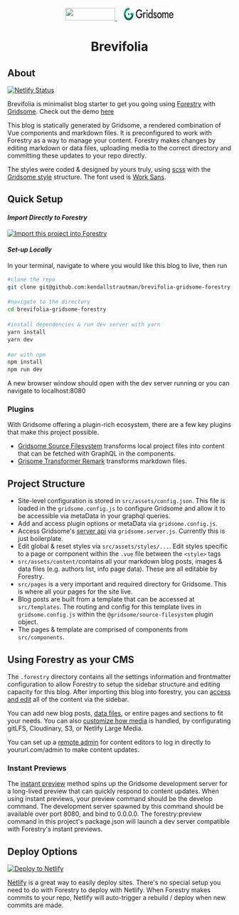 <p align="center">
  <a style="padding-right: 16px;" href="https://forestry.io">
    <img src="https://app.forestry.io/assets/forestry-logotype-pos-c71a6bd237d9199d0457ba2811553997ff5bab0d2cd0e740686ab26c00d9c240.svg" width="112" height="28">
  </a>
  <a href="https://gridsome.org/">
    <img src="/static/gridsome-logo.svg" width="112" height="28">
  </a>
</p>
<h1 align="center">
  Brevifolia
</h1>

## About

[![Netlify Status](https://api.netlify.com/api/v1/badges/314f6fb1-b4a6-484a-ad3d-c26663a63bca/deploy-status)](https://app.netlify.com/sites/brevifolia-gridsome-forestry/deploys)

Brevifolia is minimalist blog starter to get you going using [Forestry](https://forestry.io/) with [Gridsome](https://gridsome.org). Check out the demo [here](https://brevifolia-gridsome-forestry.netlify.com/)

This blog is statically generated by Gridsome, a rendered combination of Vue components and markdown files. It is preconfigured to work with Forestry as a way to manage your content. Forestry makes changes by editing markdown or data files, uploading media to the correct directory and committing these updates to your repo directly.

The styles were coded & designed by yours truly, using [scss](https://sass-lang.com/) with the [Gridsome style](https://gridsome.org/docs/assets-css) structure. The font used is [Work Sans](https://fonts.google.com/specimen/Work+Sans). 

##  Quick Setup

#### *Import Directly to Forestry*

<a href="https://app.forestry.io/quick-start?repo=kendallstrautman/brevifolia-gridsome-forestry&engine=other">
    <img alt="Import this project into Forestry" src="https://assets.forestry.io/import-to-forestryK.svg" />
</a>

#### *Set-up Locally*
In your terminal, navigate to where you would like this blog to live, then run 
```bash
#clone the repo
git clone git@github.com:kendallstrautman/brevifolia-gridsome-forestry.git

#navigate to the directory
cd brevifolia-gridsome-forestry

#install dependencies & run dev server with yarn 
yarn install
yarn dev

#or with npm 
npm install
npm run dev
```
A new browser window should open with the dev server running or you can navigate to localhost:8080 

### Plugins

With Gridsome offering a plugin-rich ecosystem, there are a few key plugins that make this project possible. 

- [Gridsome Source Filesystem](https://gridsome.org/plugins/@gridsome/source-filesystem) transforms local project files into content that can be fetched with GraphQL in the components.
- [Grisome Transformer Remark](https://gridsome.org/plugins/@gridsome/transformer-remark) transforms markdown files.

## Project Structure 

- Site-level configuration is stored in `src/assets/config.json`. This file is loaded in the `gridsome.config.js` to configure Gridsome and allow it to be accessible via metaData in your graphql queries.
- Add and access plugin options or metaData via `gridsome.config.js`.
- Access Gridsome's [server api](https://gridsome.org/docs/server-api) via `gridsome.server.js`. Currently this is just boilerplate. 
- Edit global & reset styles via `src/assets/styles/...`. Edit styles specific to a page or component within the `.vue` file between the `<style>` tags
- `src/assets/content/`contains all your markdown blog posts, images & data files (e.g. authors list, info page data). These are all editable by Forestry. 
- `src/pages` is a very important and required directory for Gridsome. This is where all your pages for the site live. 
- Blog posts are built from a template that can be accessed at `src/templates`. The routing and config for this template lives in `gridsome.config.js` within the `@gridsome/source-filesystem` plugin object.
- The pages & template are comprised of components from `src/components`.

## Using Forestry as your CMS

The `.forestry` directory contains all the settings information and frontmatter configuration to allow Forestry to setup the sidebar structure and editing capacity for this blog. After importing this blog into forestry, you can [access and edit](https://forestry.io/docs/editing/) all of the content via the sidebar. 

You can add new blog posts, [data files](https://forestry.io/docs/editing/data-files/), or entire pages and sections to fit your needs. You can also [customize how media](https://forestry.io/docs/media/) is handled, by configurating gitLFS, Cloudinary, S3, or Netlify Large Media.

You can set up a [remote admin](https://forestry.io/docs/editing/remote-admin/) for content editors to log in directly to yoururl.com/admin to make content updates.

### Instant Previews

The [instant preview](https://forestry.io/docs/previews/instant-previews/) method spins up the Gridsome development server for a long-lived preview that can quickly respond to content updates. When using instant previews, your preview command should be the develop command. The development server spawned by this command should be available over port 8080, and bind to 0.0.0.0. The forestry:preview command in this project's package.json will launch a dev server compatible with Forestry's instant previews.

## Deploy Options

[![Deploy to Netlify](https://www.netlify.com/img/deploy/button.svg)](https://app.netlify.com/start/deploy?repository=https://github.com/kendallstrautman/brevifolia-gridsome-forestry)

[Netlify](https://www.netlify.com/blog/2016/09/29/a-step-by-step-guide-deploying-on-netlify/) is a great way to easily deploy sites. There's no special setup you need to do with Forestry to deploy with Netlify. When Forestry makes commits to your repo, Netlify will auto-trigger a rebuild / deploy when new commits are made.
